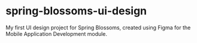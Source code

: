 # spring-blossoms-ui-design
My first UI design project for Spring Blossoms, created using Figma for the Mobile Application Development module.
